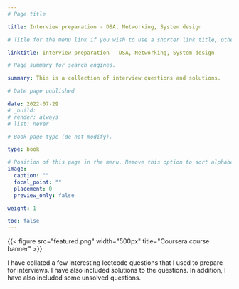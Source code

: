 ```yaml
---
# Page title

title: Interview preparation - DSA, Networking, System design

# Title for the menu link if you wish to use a shorter link title, otherwise remove this option.

linktitle: Interview preparation - DSA, Networking, System design

# Page summary for search engines.

summary: This is a collection of interview questions and solutions.

# Date page published

date: 2022-07-29
# _build:
# render: always
# list: never

# Book page type (do not modify).

type: book

# Position of this page in the menu. Remove this option to sort alphabetically.
image:
  caption: ""
  focal_point: ""
  placement: 0
  preview_only: false

weight: 1

toc: false
---
```


{{< figure src="featured.png" width="500px" title="Coursera course banner" >}}

I have collated a few interesting leetcode questions that I used to prepare for interviews. I have also included solutions to the questions. In addition, I have also included some unsolved questions.

<!-- {{< list_children >}} -->
